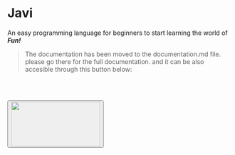 # Javi
An easy programming language for beginners to start learning the world of <strong> <em>Fun!</em> </strong>

> The documentation has been moved to the documentation.md file. please go there for the full documentation. and it can be also accesible through this button below:

<br></br>

<button type="button" onclick="https://github.com/Team-Java-Wolf/Javi/blob/main/gh/documentation.md"> <img src="https://i.imgur.com/gCToGZG.png" height ="100" width="200" /></button>
<br></br>
